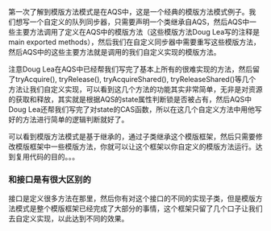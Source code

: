 第一次了解到模版方法模式是在AQS中，这是一个经典的模版方法模式例子。我们想写一个自定义的队列同步器，只需要声明一个类继承自AQS，然后AQS中一些主要方法调用了定义在AQS中的模版方法（这些模版方法Doug Lea写的注释是main exported methods），然后我们在自定义同步器中需要重写这些模版方法，然后AQS中的这些主要方法就是调用的我们自定义实现的模版方法。

注意Doug Lea在AQS中已经帮我们写完了基本上所有的很难实现的方法，然后留了tryAcquire(), tryRelease(), tryAcquireShared(), tryReleaseShared()等几个方法让我们自定义实现，可以看到这几个方法的功能其实非常简单，无非是对资源的获取和释放，其实就是根据AQS的state属性判断锁是否被占有，然后AQS中Doug Lea还帮我们写完了对state的CAS函数，所以在这几个自定义方法中用他写好的方法进行简单的逻辑判断就好了。

可以看到模版方法模式是基于继承的，通过子类继承这个模版框架，然后只需要修改模版框架中一些模版方法，你就可以让这个框架以你自定义的模版方法运行。达到复用代码的目的。。。

### 和接口是有很大区别的

接口是定义很多方法在那里，然后你有对这个接口的不同的实现子类，但是模版方法模式是整个模版框架已经完成了大部分的事情，这个框架只留了几个口子让我们去自定义实现，以此达到不同的效果。